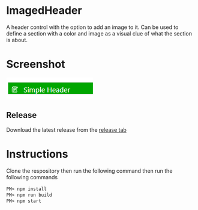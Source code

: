 # ImagedHeader
A header control with the option to add an image to it.
Can be used to define a section with a color and image as a visual clue of what the section is about.

# Screenshot 
![Imaged Header Screenshot](https://github.com/ramimounla/ImagedHeader/blob/master/Screenshot/ImagedHeader.png?raw=true)


## Release

Download the latest release from the [release tab](../../releases/latest)

# Instructions
Clone the respository then run the following command then run the following commands
```
PM> npm install
PM> npm run build
PM> npm start
```
